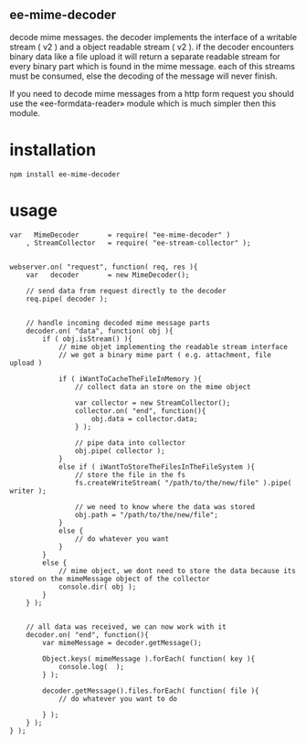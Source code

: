 ## ee-mime-decoder

decode mime messages. the decoder implements the interface of a writable stream ( v2 ) and a object readable stream ( v2 ). if the decoder encounters binary data like a file upload it will return a separate readable stream for every binary part which is found in the mime message. each of this streams must be consumed, else the decoding of the message will never finish.

If you need to decode mime messages from a http form request you should use the «ee-formdata-reader» module which is much simpler then this module.

# installation
	
	npm install ee-mime-decoder


# usage
	
	var   MimeDecoder 		= require( "ee-mime-decoder" )
		, StreamCollector 	= require( "ee-stream-collector" );


	webserver.on( "request", function( req, res ){
		var   decoder 		= new MimeDecoder();

		// send data from request directly to the decoder
		req.pipe( decoder );


		// handle incoming decoded mime message parts
		decoder.on( "data", function( obj ){
			if ( obj.isStream() ){
				// mime objet implementing the readable stream interface
				// we got a binary mime part ( e.g. attachment, file upload )

				if ( iWantToCacheTheFileInMemory ){
					// collect data an store on the mime object

					var collector = new StreamCollector();
					collector.on( "end", function(){
						obj.data = collector.data;
					} );

					// pipe data into collector
					obj.pipe( collector );
				}
				else if ( iWantToStoreTheFilesInTheFileSystem ){
					// store the file in the fs
					fs.createWriteStream( "/path/to/the/new/file" ).pipe( writer );

					// we need to know where the data was stored
					obj.path = "/path/to/the/new/file";
				}
				else {
					// do whatever you want
				}
			}
			else {
				// mime object, we dont need to store the data because its stored on the mimeMessage object of the collector
				console.dir( obj );
			}
		} );


		// all data was received, we can now work with it
		decoder.on( "end", function(){
			var mimeMessage = decoder.getMessage();

			Object.keys( mimeMessage ).forEach( function( key ){
				console.log(  );
			} );

			decoder.getMessage().files.forEach( function( file ){
				// do whatever you want to do

			} );
		} );
	} );
